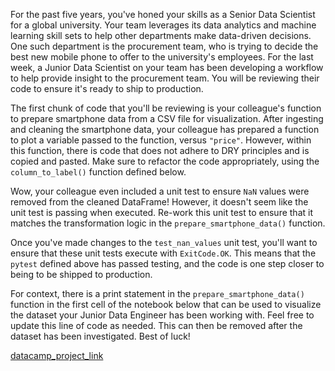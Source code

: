 For the past five years, you've honed your skills as a Senior Data Scientist for a global university. Your team leverages its data analytics and machine learning skill sets to help other departments make data-driven decisions. One such department is the procurement team, who is trying to decide the best new mobile phone to offer to the university's employees. For the last week, a Junior Data Scientist on your team has been developing a workflow to help provide insight to the procurement team. You will be reviewing their code to ensure it's ready to ship to production. 

The first chunk of code that you'll be reviewing is your colleague's function to prepare smartphone data from a CSV file for visualization. After ingesting and cleaning the smartphone data, your colleague has prepared a function to plot a variable passed to the function, versus `"price"`. However, within this function, there is code that does not adhere to DRY principles and is copied and pasted. Make sure to refactor the code appropriately, using the `column_to_label()` function defined below.

Wow, your colleague even included a unit test to ensure `NaN` values were removed from the cleaned DataFrame! However, it doesn't seem like the unit test is passing when executed. Re-work this unit test to ensure that it matches the transformation logic in the `prepare_smartphone_data()` function.

Once you've made changes to the `test_nan_values` unit test, you'll want to ensure that these unit tests execute with `ExitCode.OK`. This means that the `pytest` defined above has passed testing, and the code is one step closer to being to be shipped to production.

For context, there is a print statement in the `prepare_smartphone_data()` function in the first cell of the notebook below that can be used to visualize the dataset your Junior Data Engineer has been working with. Feel free to update this line of code as needed. This can then be removed after the dataset has been investigated. Best of luck!

[datacamp_project_link](https://www.datacamp.com/datalab/w/ab4a5859-53c0-424a-a9b7-72f4fe0f64b3/edit?emitCellOutputs=false&reducedMenuBar=true&showExploreMore=false&showLeftNavigation=false&showNavBar=false&showPublicationButton=false&showOnlyRelevantSampleIntegrationIds[]=89e17161-a224-4a8a-846b-0adc0fe7a4b1&showOnlyRelevantSampleIntegrationIds[]=e0c96696-ae0a-46fb-b6f9-1a43eb428ecb&showOnlyRelevantSampleIntegrationIds[]=b1fcb109-b4fe-4543-bc98-681df8c4dc6e&showOnlyRelevantSampleIntegrationIds[]=fcf37a0e-f8bd-4c85-95a5-201d3eebea48&showOnlyRelevantSampleIntegrationIds[]=db697c09-0402-4a02-b327-26018dc2ecce&showOnlyRelevantSampleIntegrationIds[]=7569175e-98be-4c89-9873-c20f699a9cc7&fetchUnlistedSampleIntegrationIds[]=7569175e-98be-4c89-9873-c20f699a9cc7#e2db7045-6370-47e1-b5c4-a012b25f960b)
